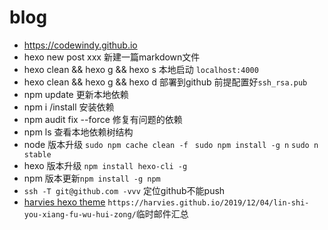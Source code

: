 # blog 
* https://codewindy.github.io
* hexo new post xxx 新建一篇markdown文件
* hexo clean && hexo g && hexo s  本地启动 `localhost:4000`
* hexo clean && hexo g && hexo d  部署到github 前提配置好`ssh_rsa.pub`
* npm update 更新本地依赖
* npm i /install 安装依赖
* npm audit fix --force 修复有问题的依赖
* npm ls 查看本地依赖树结构
* node 版本升级 `sudo npm cache clean -f`  ` sudo npm install -g n`  `sudo n stable`
* hexo 版本升级 `npm install hexo-cli -g`
* npm 版本更新`npm install -g npm`
* `ssh -T git@github.com -vvv` 定位github不能push
* [harvies hexo theme](https://github.com/sabrinaluo/hexo-theme-replica) `https://harvies.github.io/2019/12/04/lin-shi-you-xiang-fu-wu-hui-zong/`临时邮件汇总 
 
